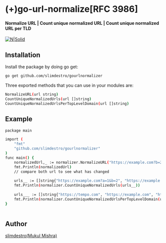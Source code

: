 # (+)go-url-normalize[RFC 3986]
#### Normalize URL | Count unique normalized URL | Count unique normalized URL per TLD

[![N|Solid](https://upload.wikimedia.org/wikipedia/commons/thumb/0/05/Go_Logo_Blue.svg/60px-Go_Logo_Blue.svg.png)](https://dev.to/slimdestro)
 
## Installation

Install the package by doing go get:

```sh
go get github.com/slimdestro/gourlnormalizer
```

Three exported methods that you can use in your modules are:

```sh
NormalizeURL(url string) 
CountUniqueNormalizedUrls(url []string)  
CountUniqueNormalizedUrlsPerTopLevelDomain(url []string)   
```

## Example

```sh
package main 

import (
	"fmt"
	"github.com/slimdestro/gourlnormalizer"
)
func main() { 	 
	normalizedUrl,_ := normalizer.NormalizeURL("https://example.com?b=2&a=1")
	fmt.Println(normalizedUrl)
    // compare both url to see what has changed
 
	urls__ := []string{"https://example.com?a=1&b=2", "https://example.com?b=2&a=1"}
	fmt.Println(normalizer.CountUniqueNormalizedUrls(urls__))
	 
	urls___ := []string{"https://tempo.com", "https://example.com", "https://subdomain.example.com"}
	fmt.Println(normalizer.CountUniqueNormalizedUrlsPerTopLevelDomain(urls___))
}
 
```


## Author

[slimdestro(Mukul Mishra)](https://linktr.ee/slimdestro)
